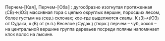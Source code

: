 ---
---

Перчем-⟦Кая⟧, Перчем-⟦Оба⟧
: дугообразно изогнутая протяженная ⦅СВ⦆→⦅ЮЗ⦆ массивная гора с цепью округлых вершин, поросших лесом, более густым на ⦅сев.⦆ склонах; кое-где выделяются скалы. К ⦅З⦆→⦅ЮЗ⦆ от Судака, к ⦅В⦆ от ⦅н.п.⦆ Веселое ⦅Судак.⦆ ⦅тюрк.⦆ перчем – чуб, хохол – на центральной вершине группа деревьев посреди поляны напоминает клок волос на лысине.
